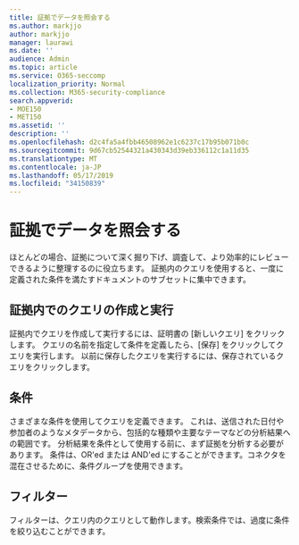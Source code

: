 ```yaml
---
title: 証拠でデータを照会する
ms.author: markjjo
author: markjjo
manager: laurawi
ms.date: ''
audience: Admin
ms.topic: article
ms.service: O365-seccomp
localization_priority: Normal
ms.collection: M365-security-compliance
search.appverid:
- MOE150
- MET150
ms.assetid: ''
description: ''
ms.openlocfilehash: d2c4fa5a4fbb46508962e1c6237c17b95b071b0c
ms.sourcegitcommit: 9d67cb52544321a430343d39eb336112c1a11d35
ms.translationtype: MT
ms.contentlocale: ja-JP
ms.lasthandoff: 05/17/2019
ms.locfileid: "34150839"
---
```

# <a name="query-the-data-in-evidence"></a>証拠でデータを照会する

ほとんどの場合、証拠について深く掘り下げ、調査して、より効率的にレビューできるように整理するのに役立ちます。 証拠内のクエリを使用すると、一度に定義された条件を満たすドキュメントのサブセットに集中できます。

## <a name="creating-and-running-a-query-within-a-evidence"></a>証拠内でのクエリの作成と実行

証拠内でクエリを作成して実行するには、証明書の [新しいクエリ] をクリックします。 クエリの名前を指定して条件を定義したら、[保存] をクリックしてクエリを実行します。 以前に保存したクエリを実行するには、保存されているクエリをクリックします。

## <a name="conditions"></a>条件

さまざまな条件を使用してクエリを定義できます。 これは、送信された日付や参加者のようなメタデータから、包括的な種類や主要なテーマなどの分析結果への範囲です。 分析結果を条件として使用する前に、まず証拠を分析する必要があります。 条件は、OR'ed または AND'ed にすることができます。コネクタを混在させるために、条件グループを使用できます。

## <a name="filters"></a>フィルター
フィルターは、クエリ内のクエリとして動作します。検索条件では、過度に条件を絞り込むことができます。


